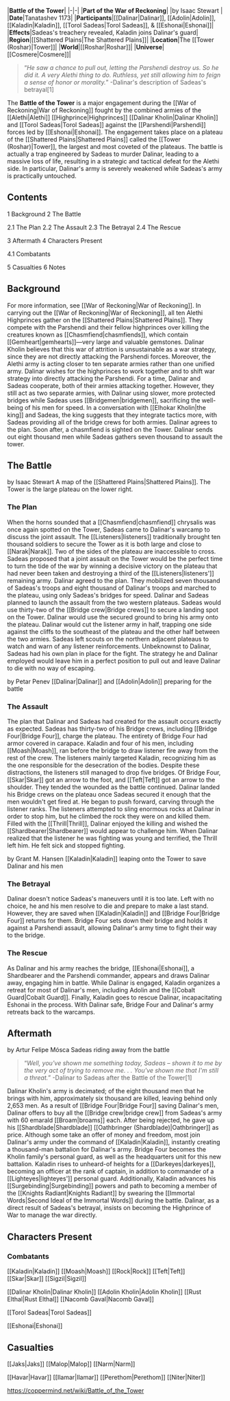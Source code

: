 |**Battle of the Tower**|
|-|-|
|**Part of the War of Reckoning**|
|by  Isaac Stewart |
|**Date**|Tanatashev 1173|
|**Participants**|[[Dalinar\|Dalinar]], [[Adolin\|Adolin]], [[Kaladin\|Kaladin]], [[Torol Sadeas\|Torol Sadeas]], & [[Eshonai\|Eshonai]]|
|**Effects**|Sadeas's treachery revealed, Kaladin joins Dalinar's guard|
|**Region**|[[Shattered Plains\|The Shattered Plains]]|
|**Location**|The [[Tower (Roshar)\|Tower]]|
|**World**|[[Roshar\|Roshar]]|
|**Universe**|[[Cosmere\|Cosmere]]|

>“*He saw a chance to pull out, letting the Parshendi destroy us. So he did it. A very Alethi thing to do. Ruthless, yet still allowing him to feign a sense of honor or morality.*”
\-Dalinar's description of Sadeas's betrayal[1]


The **Battle of the Tower** is a major engagement during the [[War of Reckoning\|War of Reckoning]] fought by the combined armies of the [[Alethi\|Alethi]] [[Highprince\|Highprinces]] [[Dalinar Kholin\|Dalinar Kholin]] and [[Torol Sadeas\|Torol Sadeas]] against the [[Parshendi\|Parshendi]] forces led by [[Eshonai\|Eshonai]]. The engagement takes place on a plateau of the [[Shattered Plains\|Shattered Plains]] called the [[Tower (Roshar)\|Tower]], the largest and most coveted of the plateaus.
The battle is actually a trap engineered by Sadeas to murder Dalinar, leading to a massive loss of life, resulting in a strategic and tactical defeat for the Alethi side. In particular, Dalinar's army is severely weakened while Sadeas's army is practically untouched.

## Contents

1 Background
2 The Battle

2.1 The Plan
2.2 The Assault
2.3 The Betrayal
2.4 The Rescue


3 Aftermath
4 Characters Present

4.1 Combatants


5 Casualties
6 Notes


## Background
For more information, see [[War of Reckoning\|War of Reckoning]].
In carrying out the [[War of Reckoning\|War of Reckoning]], all ten Alethi Highprinces gather on the [[Shattered Plains\|Shattered Plains]]. They compete with the Parshendi and their fellow highprinces over killing the creatures known as [[Chasmfiend\|chasmfiends]], which contain [[Gemheart\|gemhearts]]—very large and valuable gemstones.
Dalinar Kholin believes that this war of attrition is unsustainable as a war strategy, since they are not directly attacking the Parshendi forces. Moreover, the Alethi army is acting closer to ten separate armies rather than one unified army. Dalinar wishes for the highprinces to work together and to shift war strategy into directly attacking the Parshendi.
For a time, Dalinar and Sadeas cooperate, both of their armies attacking together. However, they still act as two separate armies, with Dalinar using slower, more protected bridges while Sadeas uses [[Bridgemen\|bridgemen]], sacrificing the well-being of his men for speed. In a conversation with [[Elhokar Kholin\|the king]] and Sadeas, the king suggests that they integrate tactics more, with Sadeas providing all of the bridge crews for both armies. Dalinar agrees to the plan.
Soon after, a chasmfiend is sighted on the Tower. Dalinar sends out eight thousand men while Sadeas gathers seven thousand to assault the tower.

## The Battle
 by  Isaac Stewart  A map of the [[Shattered Plains\|Shattered Plains]]. The Tower is the large plateau on the lower right.
### The Plan
When the horns sounded that a [[Chasmfiend\|chasmfiend]] chrysalis was once again spotted on the Tower, Sadeas came to Dalinar's warcamp to discuss the joint assault. The [[Listeners\|listeners]] traditionally brought ten thousand soldiers to secure the Tower as it is both large and close to [[Narak\|Narak]]. Two of the sides of the plateau are inaccessible to cross. Sadeas proposed that a joint assault on the Tower would be the perfect time to turn the tide of the war by winning a decisive victory on the plateau that had never been taken and destroying a third of the [[Listeners\|listeners']] remaining army. Dalinar agreed to the plan. They mobilized seven thousand of Sadeas's troops and eight thousand of Dalinar's troops and marched to the plateau, using only Sadeas's bridges for speed.
Dalinar and Sadeas planned to launch the assault from the two western plateaus. Sadeas would use thirty-two of the [[Bridge crew\|Bridge crews]] to secure a landing spot on the Tower. Dalinar would use the secured ground to bring his army onto the plateau. Dalinar would cut the listener army in half, trapping one side against the cliffs to the southeast of the plateau and the other half between the two armies. Sadeas left scouts on the northern adjacent plateaus to watch and warn of any listener reinforcements. Unbeknownst to Dalinar, Sadeas had his own plan in place for the fight. The strategy he and Dalinar employed would leave him in a perfect position to pull out and leave Dalinar to die with no way of escaping.

 by  Petar Penev  [[Dalinar\|Dalinar]] and [[Adolin\|Adolin]] preparing for the battle
### The Assault
The plan that Dalinar and Sadeas had created for the assault occurs exactly as expected. Sadeas has thirty-two of his Bridge crews, including [[Bridge Four\|Bridge Four]], charge the plateau. The entirety of Bridge Four had armor covered in carapace. Kaladin and four of his men, including [[Moash\|Moash]], ran before the bridge to draw listener fire away from the rest of the crew. The listeners mainly targeted Kaladin, recognizing him as the one responsible for the desecration of the bodies. Despite these distractions, the listeners still managed to drop five bridges. Of Bridge Four, [[Skar\|Skar]] got an arrow to the foot, and [[Teft\|Teft]] got an arrow to the shoulder. They tended the wounded as the battle continued.
Dalinar landed his Bridge crews on the plateau once Sadeas secured it enough that the men wouldn't get fired at. He began to push forward, carving through the listener ranks. The listeners attempted to sling enormous rocks at Dalinar in order to stop him, but he climbed the rock they were on and killed them. Filled with the [[Thrill\|Thrill]], Dalinar enjoyed the killing and wished the [[Shardbearer\|Shardbearer]] would appear to challenge him. When Dalinar realized that the listener he was fighting was young and terrified, the Thrill left him. He felt sick and stopped fighting.

 by  Grant M. Hansen  [[Kaladin\|Kaladin]] leaping onto the Tower to save Dalinar and his men
### The Betrayal
Dalinar doesn't notice Sadeas's maneuvers until it is too late. Left with no choice, he and his men resolve to die and prepare to make a last stand. However, they are saved when [[Kaladin\|Kaladin]] and [[Bridge Four\|Bridge Four]] returns for them. Bridge Four sets down their bridge and holds it against a Parshendi assault, allowing Dalinar's army time to fight their way to the bridge.

### The Rescue
As Dalinar and his army reaches the bridge, [[Eshonai\|Eshonai]], a Shardbearer and the Parshendi commander, appears and draws Dalinar away, engaging him in battle. While Dalinar is engaged, Kaladin organizes a retreat for most of Dalinar's men, including Adolin and the [[Cobalt Guard\|Cobalt Guard]]. Finally, Kaladin goes to rescue Dalinar, incapacitating Eshonai in the process. With Dalinar safe, Bridge Four and Dalinar's army retreats back to the warcamps.

## Aftermath
 by  Artur Felipe Mósca  Sadeas riding away from the battle
>“*Well, you've shown me something today, Sadeas – shown it to me by the very act of trying to remove me. . . You've shown me that I'm still a threat.*”
\-Dalinar to Sadeas after the Battle of the Tower[1]


Dalinar Kholin's army is decimated; of the eight thousand men that he brings with him, approximately six thousand are killed, leaving behind only 2,653 men.
As a result of [[Bridge Four\|Bridge Four]] saving Dalinar's men, Dalinar offers to buy all the [[Bridge crew\|bridge crew]] from Sadeas's army with 60 emarald [[Broam\|broams]] each. After being rejected, he gave up his [[Shardblade\|Shardblade]] [[Oathbringer (Shardblade)\|Oathbringer]] as price. Although some take an offer of money and freedom, most join Dalinar's army under the command of [[Kaladin\|Kaladin]], instantly creating a thousand-man battalion for Dalinar's army. Bridge Four becomes the Kholin family's personal guard, as well as the headquarters unit for this new battalion.
Kaladin rises to unheard-of heights for a [[Darkeyes\|darkeyes]], becoming an officer at the rank of captain, in addition to commander of a [[Lighteyes\|lighteyes']] personal guard. Additionally, Kaladin advances his [[Surgebinding\|Surgebinding]] powers and path to becoming a member of the [[Knights Radiant\|Knights Radiant]] by swearing the [[Immortal Words\|Second Ideal of the Immortal Words]] during the battle.
Dalinar, as a direct result of Sadeas's betrayal, insists on becoming the Highprince of War to manage the war directly.

## Characters Present
### Combatants


[[Kaladin\|Kaladin]]
[[Moash\|Moash]]
[[Rock\|Rock]]
[[Teft\|Teft]]
[[Skar\|Skar]]
[[Sigzil\|Sigzil]]

[[Dalinar Kholin\|Dalinar Kholin]]
[[Adolin Kholin\|Adolin Kholin]]
[[Rust Elthal\|Rust Elthal]]
[[Nacomb Gaval\|Nacomb Gaval]]





[[Torol Sadeas\|Torol Sadeas]]

[[Eshonai\|Eshonai]]

## Casualties


[[Jaks\|Jaks]]
[[Malop\|Malop]]
[[Narm\|Narm]]



[[Havar\|Havar]]
[[Ilamar\|Ilamar]]
[[Perethom\|Perethom]]
[[Niter\|Niter]]



https://coppermind.net/wiki/Battle_of_the_Tower